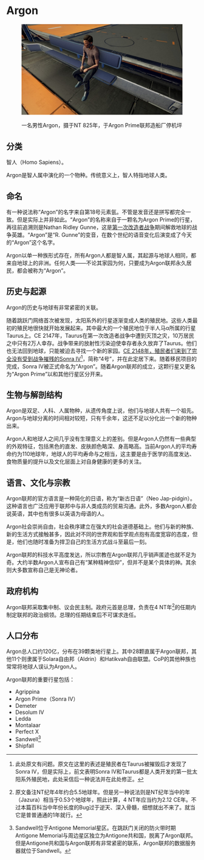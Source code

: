 # Argon

<figure><img src="../.gitbook/assets/Argon.jpg" alt=""><figcaption><p>一名男性Argon，摄于NT 825年，于Argon Prime联邦造船厂停机坪</p></figcaption></figure>

## 分类

智人（Homo Sapiens）。

Argon是智人属中演化的一个物种。传统意义上，智人特指地球人类。

## 命名

有一种说法称“Argon”的名字来自第18号元素氩。不管是发音还是拼写都完全一致。但是实际上并非如此。“Argon”的名称来自于一颗名为Argon Prime的行星，再往前追溯则是Nathan Ridley Gunne，这是[第一次改造者战争](../li-shi-shi-jian/di-yi-ci-gai-zao-zhe-zhan-zheng.md)期间解救地球的战争英雄。“Argon”是“R. Gunne”的变音，在数个世纪的语音变化后演变成了今天的“Argon”这个名字。

Argon以单一种族形式存在，所有Argon人都是智人属，其起源与地球人相同，都来自地球上的非洲。任何人类——不论其家园为何，只要成为Argon联邦永久居民，都会被称为“Argon”。

## 历史与起源

Argon的历史与地球有非常紧密的关联。

随着跳跃门网络首次被发现，太阳系外的行星逐渐变成人类的殖民地。这些人类最初的殖民地很快就开始发展起来。其中最大的一个殖民地位于半人马α所属的行星Taurus上。CE 2147年，Taurus在第一次改造者战争中遭到灭顶之灾，10万居民之中只有2万人幸存。战争带来的放射性污染迫使幸存者永久放弃了Taurus。他们也无法回到地球，只能被迫去寻找一个新的家园。[CE 2148年，殖民者们来到了完全没有受到战争摧残的Sonra Ⅳ](#user-content-fn-1)[^1]，简称“4号”，并在此定居下来。随着移民项目的完成，Sonra Ⅳ被正式命名为“Argon”。随着Argon联邦的成立，这颗行星又更名为“Argon Prime”以和其他行星区分开来。

## 生物与解剖结构

Argon是双足、人科、人属物种，从遗传角度上说，他们与地球人共有一个祖先。Argon与地球分离的时间相对较短，只有千余年，这还不足以分化出一个新的物种出来。

Argon人和地球人之间几乎没有生理意义上的差别。但是Argon人仍然有一些典型的外观特征，包括黑色的直发、皮肤颜色略深、身高略高。当前Argon人的平均寿命约为110地球年，地球人的平均寿命与之相当，这主要是由于医学的高度发达、食物质量的提升以及文化层面上对自身健康的更多的关注。

## 语言、文化与宗教

Argon联邦的官方语言是一种简化的日语，称为“新古日语”（Neo Jap-pidgin）。这种语言也广泛应用于联邦中与非人类成员的贸易沟通。此外，多数Argon人都会说英语，其中也有很多以英语为母语的人。

Argon社会崇尚自由，社会秩序建立在强大的社会道德基础上。他们与新的种族、新的生活方式接触甚多，因此对不同的世界观和哲学观点抱有高度宽容的态度，但是，他们也随时准备为捍卫自己的生活方式战斗至最后一刻。

Argon联邦的科技水平高度发达，所以宗教在Argon联邦几乎销声匿迹也就不足为奇。大约半数Argon人宣布自己有“某种精神信仰”，但并不是某个具体的神。其余则大多数宣称自己是无神论者。

## 政府机构

Argon联邦采取集中制、议会民主制。政府元首是总理，负责在4 NT年[^2]的任期内制定联邦的政治纲领。总理的任期结束后不可谋求连任。

## 人口分布

Argon总人口约120亿，分布在39颗类地行星上。其中28颗直属于Argon联邦，其他11个则隶属于Solara自由邦（Aldrin）和Hatikvah自由联盟。CoP的其他种族也常常将地球人误认为Argon人。

Argon联邦的重要行星包括：

* Agrippina
* Argon Prime（Sonra Ⅳ）
* Demeter
* Desolum Ⅳ
* Ledda
* Montalaar
* Perfect X
* Sandwell[^3]
* Shipfall

[^1]: 此处原文有问题。原文在这里的表述是殖民者在Taurus被摧毁后才发现了Sonra Ⅳ，但是实际上，前文表明Sonra Ⅳ和Taurus都是人类开发的第一批太阳系外殖民地，此处采信后一种说法并在此处修正。

[^2]: 原文备注NT纪年4年约合5.5地球年。但是另一种说法则是NT纪年当中的年（Jazura）相当于0.53个地球年，照此计算，4 NT年应当约为2.12 CE年。不过本篇百科当中年份长度的Bug过于逆天、深入骨髓，细想就出不来了。就当它是普普通通的1年就行。

[^3]: Sandwell位于Antigone Memorial星区。在跳跃门关闭的防火带时期Antigone Memorial与周边星区独立为Antigone共和国，脱离了Argon联邦。但是Antigone共和国与Argon联邦有非常紧密的联系，Argon联邦的数据服务器就位于Sandwell。
